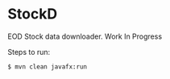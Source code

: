# StockD
EOD Stock data downloader. Work In Progress

Steps to run:  
```
$ mvn clean javafx:run
```
